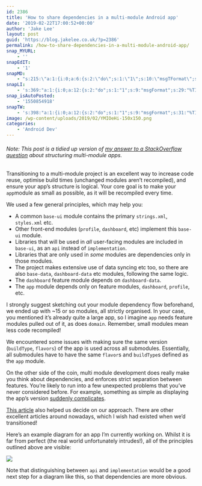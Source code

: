 ```yaml
---
id: 2386
title: 'How to share dependencies in a multi-module Android app'
date: '2019-02-22T17:00:52+00:00'
author: 'Jake Lee'
layout: post
guid: 'https://blog.jakelee.co.uk/?p=2386'
permalink: /how-to-share-dependencies-in-a-multi-module-android-app/
snap_MYURL:
    - ''
snapEdIT:
    - '1'
snapMD:
    - "s:215:\"a:1:{i:0;a:6:{s:2:\"do\";s:1:\"1\";s:10:\"msgTFormat\";s:7:\"%TITLE%\";s:9:\"msgFormat\";s:65:\"%EXCERPT%\r\n<br><br>\r\nFull post by %AUTHORNAME% available at %URL%\";s:9:\"isAutoURL\";s:1:\"A\";s:8:\"urlToUse\";s:0:\"\";s:4:\"doMD\";i:0;}}\";"
snapLI:
    - 's:369:"a:1:{i:0;a:12:{s:2:"do";s:1:"1";s:9:"msgFormat";s:29:"%TITLE% %HCATS% %HTAGS% %URL%";s:8:"postType";s:1:"A";s:9:"isAutoImg";s:1:"A";s:8:"imgToUse";s:0:"";s:9:"isAutoURL";s:1:"A";s:8:"urlToUse";s:0:"";s:4:"doLI";i:0;s:8:"isPosted";s:1:"1";s:4:"pgID";s:0:"";s:7:"postURL";s:50:"www.linkedin.com/updates?topic=6504756982308835328";s:5:"pDate";s:19:"2019-02-22 17:01:57";}}";'
snap_isAutoPosted:
    - '1550854918'
snapTW:
    - 's:398:"a:1:{i:0;a:12:{s:2:"do";s:1:"1";s:9:"msgFormat";s:31:"%TITLE% (%HCATS% %HTAGS%) %URL%";s:8:"attchImg";s:1:"0";s:9:"isAutoImg";s:1:"A";s:8:"imgToUse";s:0:"";s:9:"isAutoURL";s:1:"A";s:8:"urlToUse";s:0:"";s:4:"doTW";i:0;s:8:"isPosted";s:1:"1";s:4:"pgID";s:19:"1098991301863854081";s:7:"postURL";s:57:"https://twitter.com/JakeLeeLtd/status/1098991301863854081";s:5:"pDate";s:19:"2019-02-22 17:01:59";}}";'
image: /wp-content/uploads/2019/02/YMIOeHi-150x150.png
categories:
    - 'Android Dev'
---
```


###### *Note: This post is a tidied up version of [my answer to a StackOverflow question](https://stackoverflow.com/a/54173703/608312) about structuring multi-module apps.*

Transitioning to a multi-module project is an excellent way to increase code reuse, optimise build times (unchanged modules aren’t recompiled), and ensure your app’s structure is logical. Your core goal is to make your `app`module as small as possible, as it will be recompiled every time.

We used a few general principles, which may help you:

- A common `base-ui` module contains the primary `strings.xml`, `styles.xml` etc.
- Other front-end modules (`profile`, `dashboard`, etc) implement this `base-ui` module.
- Libraries that will be used in *all* user-facing modules are included in `base-ui`, as an `api` instead of `implementation`.
- Libraries that are only used in *some* modules are dependencies only in those modules.
- The project makes extensive use of data syncing etc too, so there are also `base-data`, `dashboard-data` etc modules, following the same logic.
- The `dashboard` feature module depends on `dashboard-data`.
- The `app` module depends only on feature modules, `dashboard`, `profile`, etc.

I strongly suggest sketching out your module dependency flow beforehand, we ended up with ~15 or so modules, all strictly organised. In your case, you mentioned it’s already quite a large app, so I imagine `app` needs feature modules pulled out of it, as does `domain`. Remember, small modules mean less code recompiled!

We encountered some issues with making sure the same version (`buildType`, `flavors`) of the app is used across all submodules. Essentially, all submodules have to have the same `flavor`s and `buildType`s defined as the `app` module.

On the other side of the coin, multi module development does really make you think about dependencies, and enforces strict separation between features. You’re likely to run into a few unexpected problems that you’ve never considered before. For example, something as simple as displaying the app’s version [suddenly complicates](https://blog.jakelee.co.uk/how-to-display-app-version-inside-a-submodule/).

[This article](https://medium.freecodecamp.org/how-modularisation-affects-build-time-of-an-android-application-43a984ce9968) also helped us decide on our approach. There are other excellent articles around nowadays, which I wish had existed when we’d transitioned!

Here’s an example diagram for an app I’m currently working on. Whilst it is far from perfect (the real world unfortunately intrudes!), all of the principles outlined above are visible:

[![](https://i0.wp.com/blog.jakelee.co.uk/wp-content/uploads/2019/02/LBrVD.png?resize=700%2C262&ssl=1)](https://i0.wp.com/blog.jakelee.co.uk/wp-content/uploads/2019/02/LBrVD.png?ssl=1)

Note that distinguishing between `api` and `implementation` would be a good next step for a diagram like this, so that dependencies are more obvious.